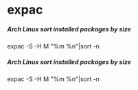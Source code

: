 # expac

##### Arch Linux sort installed packages by size

   expac  -S -H M "%m %n"|sort -n

##### Arch Linux sort installed packages by size

   expac  -S -H M "%m %n"|sort -n
